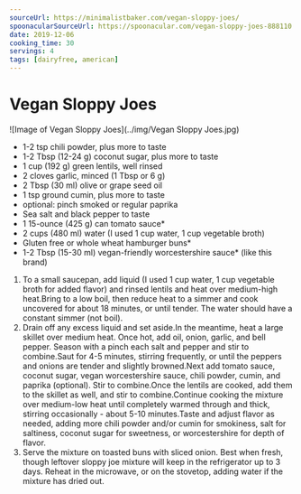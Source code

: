 ```yaml
---
sourceUrl: https://minimalistbaker.com/vegan-sloppy-joes/
spoonacularSourceUrl: https://spoonacular.com/vegan-sloppy-joes-888110
date: 2019-12-06
cooking_time: 30
servings: 4
tags: [dairyfree, american]
---
```

# Vegan Sloppy Joes

![Image of Vegan Sloppy Joes](../img/Vegan Sloppy Joes.jpg)


- 1-2 tsp chili powder, plus more to taste
- 1-2 Tbsp (12-24 g) coconut sugar, plus more to taste
- 1 cup (192 g) green lentils, well rinsed
- 2 cloves garlic, minced (1 Tbsp or 6 g)
- 2 Tbsp (30 ml) olive or grape seed oil
- 1 tsp ground cumin, plus more to taste
- optional: pinch smoked or regular paprika
- Sea salt and black pepper to taste
- 1 15-ounce (425 g) can tomato sauce*
- 2 cups (480 ml) water (I used 1 cup water, 1 cup vegetable broth)
- Gluten free or whole wheat hamburger buns*
- 1-2 Tbsp (15-30 ml) vegan-friendly worcestershire sauce* (like this brand)


1. To a small saucepan, add liquid (I used 1 cup water, 1 cup vegetable broth for added flavor) and rinsed lentils and heat over medium-high heat.Bring to a low boil, then reduce heat to a simmer and cook uncovered for about 18 minutes, or until tender. The water should have a constant simmer (not boil).
2. Drain off any excess liquid and set aside.In the meantime, heat a large skillet over medium heat. Once hot, add oil, onion, garlic, and bell pepper. Season with a pinch each salt and pepper and stir to combine.Saut for 4-5 minutes, stirring frequently, or until the peppers and onions are tender and slightly browned.Next add tomato sauce, coconut sugar, vegan worcestershire sauce, chili powder, cumin, and paprika (optional). Stir to combine.Once the lentils are cooked, add them to the skillet as well, and stir to combine.Continue cooking the mixture over medium-low heat until completely warmed through and thick, stirring occasionally - about 5-10 minutes.Taste and adjust flavor as needed, adding more chili powder and/or cumin for smokiness, salt for saltiness, coconut sugar for sweetness, or worcestershire for depth of flavor.
3. Serve the mixture on toasted buns with sliced onion. Best when fresh, though leftover sloppy joe mixture will keep in the refrigerator up to 3 days. Reheat in the microwave, or on the stovetop, adding water if the mixture has dried out.
